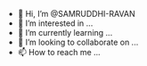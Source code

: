 - 👋 Hi, I’m @SAMRUDDHI-RAVAN
- 👀 I’m interested in ...
- 🌱 I’m currently learning ...
- 💞️ I’m looking to collaborate on ...
- 📫 How to reach me ...

<!---
SAMRUDDHI-RAVAN/SAMRUDDHI-RAVAN is a ✨ special ✨ repository because its `README.md` (this file) appears on your GitHub profile.
You can click the Preview link to take a look at your changes.
--->
